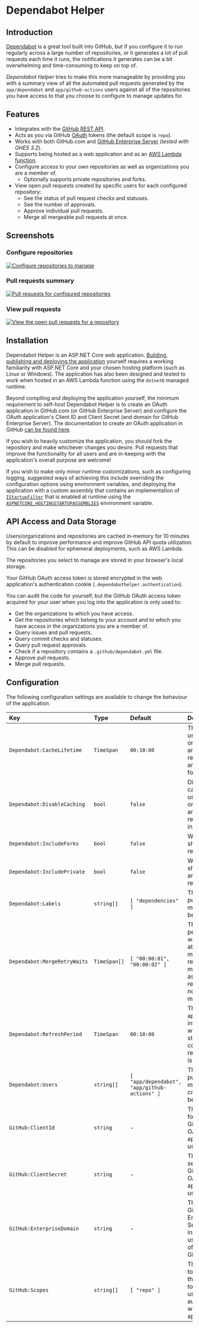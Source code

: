 # Dependabot Helper

## Introduction

[Dependabot] is a great tool built into GitHub, but if you configure it to run
regularly across a large number of repositories, or it generates a lot of pull
requests each time it runs, the notifications it generates can be a bit
overwhelming and time-consuming to keep on top of.

[Dependabot]: https://docs.github.com/en/code-security/dependabot/dependabot-version-updates/about-dependabot-version-updates

_Dependabot Helper_ tries to make this more manageable by providing you with a
summary view of all the automated pull requests generated by the
`app/dependabot` and `app/github-actions` users against all of the repositories
you have access to that you choose to configure to manage updates for.

## Features

- Integrates with the [GitHub REST API].
- Acts as you via GitHub [OAuth] tokens (the default scope is `repo`).
- Works with both GitHub.com and [GitHub Enterprise Server] (_tested with GHES 3.2_).
- Supports being hosted as a web application and as an [AWS Lambda function].
- Configure access to your own repositories as well as organizations you are a member of.
  - Optionally supports private repositories and forks.
- View open pull requests created by specific users for each configured repository:
  - See the status of pull request checks and statuses.
  - See the number of approvals.
  - Approve individual pull requests.
  - Merge all mergeable pull requests at once.

[AWS Lambda function]: https://aws.amazon.com/blogs/compute/introducing-the-net-6-runtime-for-aws-lambda/
[GitHub Enterprise Server]: https://docs.github.com/en/enterprise-server/admin
[GitHub REST API]: https://docs.github.com/en/rest/guides/getting-started-with-the-rest-api
[OAuth]: https://docs.github.com/en/developers/apps/building-oauth-apps/scopes-for-oauth-apps

## Screenshots

### Configure repositories

[![Configure repositories to manage](./images/configure.png "Configure repositories")](#configure-repositories)

### Pull requests summary

[![Pull requests for configured repositories](./images/manage.png "Manage pull requests")](#pull-requests-summary)

### View pull requests

[![View the open pull requests for a repository](./images/pull-requests.png "View pull requests")](#view-pull-requests)

## Installation

Dependabot Helper is an ASP.NET Core web application. [Building, publishing and deploying the application]
yourself requires a working familiarity with ASP.NET Core and your chosen
hosting platform (such as Linux or Windows). The application has also been
designed and tested to work when hosted in an AWS Lambda function using the
`dotnet6` managed runtime.

[Building, publishing and deploying the application]: https://docs.microsoft.com/aspnet/core/host-and-deploy

Beyond compiling and deploying the application yourself, the minimum requirement
to self-host Dependabot Helper is to create an OAuth application in GitHub.com
(or GitHub Enterprise Server) and configure the OAuth application's Client ID
and Client Secret (and domain for GitHub Enterprise Server). The documentation
to create an OAuth application in GitHub [can be found here].

[can be found here]: https://docs.github.com/developers/apps/building-oauth-apps/creating-an-oauth-app

If you wish to heavily customize the application, you should fork the repository
and make whichever changes you desire. Pull requests that improve the functionality
for all users and are in-keeping with the application's overall purpose are welcome!

If you wish to make only minor runtime customizations, such as configuring
logging, suggested ways of achieving this include overriding the
configuration options using environment variables, and deploying the application
with a custom assembly that contains an implementation of [`IStartupFilter`]
that is enabled at runtime using the [`ASPNETCORE_HOSTINGSTARTUPASSEMBLIES`]
environment variable.

[`IStartupFilter`]: https://andrewlock.net/exploring-istartupfilter-in-asp-net-core/
[`ASPNETCORE_HOSTINGSTARTUPASSEMBLIES`]: https://docs.microsoft.com/aspnet/core/fundamentals/host/platform-specific-configuration

## API Access and Data Storage

Users/organizations and repositories are cached in-memory for 10 minutes by
default to improve performance and improve GitHub API quota utilization. This
can be disabled for ephemeral deployments, such as AWS Lambda.

The repositories you select to manage are stored in your browser's local storage.

Your GitHub OAuth access token is stored encrypted in the web application's
authentication cookie (`.dependabothelper.authentication`).

You can audit the code for yourself, but the GitHub OAuth access token acquired
for your user when you log into the application is only used to:

- Get the organizations to which you have access.
- Get the repositories which belong to your account and to which you have access in the organizations you are a member of.
- Query issues and pull requests.
- Query commit checks and statuses.
- Query pull request approvals.
- Check if a repository contains a `.github/dependabot.yml` file.
- Approve pull requests.
- Merge pull requests.

## Configuration

The following configuration settings are available to change the behaviour of
the application.

| Key | Type | Default | Description |
|:--|:--|:--|:--|
| `Dependabot:CacheLifetime` | `TimeSpan` | `00:10:00` | The period users, organizations and repositories are cached for. |
| `Dependabot:DisableCaching` | `bool` | `false` | Disables caching of users, organizations and repositories in memory. |
| `Dependabot:IncludeForks` | `bool` | `false` | Whether to show forked repositories. |
| `Dependabot:IncludePrivate` | `bool` | `false` | Whether to show private and internal repositories. |
| `Dependabot:Labels` | `string[]` | `[ "dependencies" ]` | The label(s) pull requests must have to be shown. |
| `Dependabot:MergeRetryWaits` | `TimeSpan[]` | `[ "00:00:01", "00:00:02" ]` | The period(s) to wait when attempting to merge pull requests if merge fails as the pull request is not mergeable. |
| `Dependabot:RefreshPeriod` | `TimeSpan` | `00:10:00` | The approximate interval after which the status of the configured repositories is refreshed. |
| `Dependabot:Users` | `string[]` | `[ "app/dependabot", "app/github-actions" ]` | The users(s) pull requests must be created by to be shown. |
| `GitHub:ClientId` | `string` | - | The client ID for the GitHub OAuth application to use. |
| `GitHub:ClientSecret` | `string` | - | The client secret for the GitHub OAuth application to use. |
| `GitHub:EnterpriseDomain` | `string` | - | The URL of a GitHub Enterprise Server instance to use instead of GitHub.com. |
| `GitHub:Scopes` | `string[]` | `[ "repo" ]` | The scope(s) to request for the OAuth token when a user authenticates with the application. |

<!--
| `` | `` | `` | |
-->
